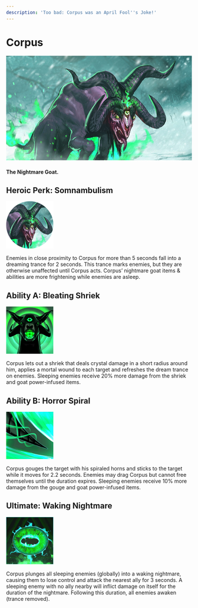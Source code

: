 ```yaml
---
description: 'Too bad: Corpus was an April Fool''s Joke!'
---
```


# Corpus

![](../../.gitbook/assets/image%20%2893%29.png)

#### The Nightmare Goat.

## Heroic Perk: **Somnambulism**

![Somnambulism](../../.gitbook/assets/image%20%2859%29.png)

 Enemies in close proximity to Corpus for more than 5 seconds fall into a dreaming trance for 2 seconds. This trance marks enemies, but they are otherwise unaffected until Corpus acts. Corpus’ nightmare goat items & abilities are more frightening while enemies are asleep.

## Ability A: Bleating Shriek

![Bleating Shriek](../../.gitbook/assets/image%20%28364%29.png)

 Corpus lets out a shriek that deals crystal damage in a short radius around him, applies a mortal wound to each target and refreshes the dream trance on enemies. Sleeping enemies receive 20% more damage from the shriek and goat power-infused items.

## Ability B: Horror Spiral

![Horror Spiral](../../.gitbook/assets/image%20%28167%29.png)

 Corpus gouges the target with his spiraled horns and sticks to the target while it moves for 2.2 seconds. Enemies may drag Corpus but cannot free themselves until the duration expires. Sleeping enemies receive 10% more damage from the gouge and goat power-infused items.

## Ultimate: Waking Nightmare

![Waking Nightmare](../../.gitbook/assets/image%20%28399%29.png)

 Corpus plunges all sleeping enemies \(globally\) into a waking nightmare, causing them to lose control and attack the nearest ally for 3 seconds. A sleeping enemy with no ally nearby will inflict damage on itself for the duration of the nightmare. Following this duration, all enemies awaken \(trance removed\).



